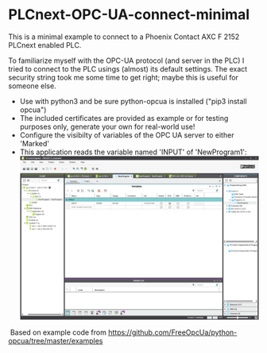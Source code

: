 # PLCnext-OPC-UA-connect-minimal
This is a minimal example to connect to a Phoenix Contact AXC F 2152 PLCnext enabled PLC. 

To familiarize myself with the OPC-UA protocol (and server in the PLC) I tried to connect to the PLC usings (almost) its default settings. The exact security string took me some time to get right; maybe this is useful for someone else.

* Use with python3 and be sure python-opcua is installed ("pip3 install opcua")
* The included certificates are provided as example or for testing purposes only, generate your own for real-world use!
* Configure the visibilty of variables of the OPC UA server to either 'Marked'
* This application reads the variable named 'INPUT' of 'NewProgram1':
![alt text](https://raw.githubusercontent.com/dschoorisse/PLCnext-OPC-UA-connect-minimal/master/screen_opc_variable.PNG)



 Based on example code from https://github.com/FreeOpcUa/python-opcua/tree/master/examples

